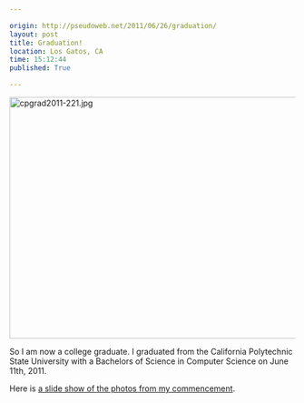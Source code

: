 ```yaml
---

origin: http://pseudoweb.net/2011/06/26/graduation/
layout: post
title: Graduation!
location: Los Gatos, CA
time: 15:12:44
published: True

---
```


<a href="http://www.flickr.com/photos/dlnwelch/5826629101/" title="cpgrad2011-221.jpg by dlnwelch, on Flickr"><img src="http://farm4.static.flickr.com/3502/5826629101_615de8c6b0_z.jpg" width="640" height="425" alt="cpgrad2011-221.jpg"></a>

So I am now a college graduate. I graduated from the California Polytechnic State University with a Bachelors of Science in Computer Science on June 11th, 2011.

Here is [a slide show of the photos from my commencement](http://www.flickr.com/photos/tags/cpgrad2011/show/).
